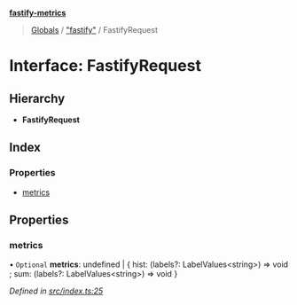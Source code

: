 **[fastify-metrics](../README.md)**

> [Globals](../README.md) / ["fastify"](../modules/_fastify_.md) / FastifyRequest

# Interface: FastifyRequest

## Hierarchy

* **FastifyRequest**

## Index

### Properties

* [metrics](_fastify_.fastifyrequest.md#metrics)

## Properties

### metrics

• `Optional` **metrics**: undefined \| { hist: (labels?: LabelValues\<string>) => void ; sum: (labels?: LabelValues\<string>) => void  }

*Defined in [src/index.ts:25](https://github.com/SkeLLLa/fastify-metrics/blob/0e445eb/src/index.ts#L25)*
